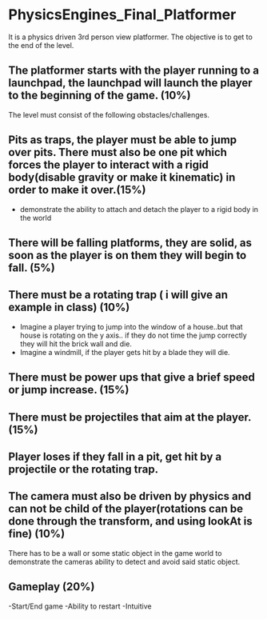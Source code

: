 # PhysicsEngines_Final_Platformer

It is a physics driven 3rd person view platformer.
The objective is to get to the end of the level. 

## The platformer starts with the player running to a launchpad, the launchpad will launch the player to the beginning of the game. (10%)

The level must consist of the following obstacles/challenges.

## Pits as traps, the player must be able to jump over pits. There must also be one pit which forces the player to interact with a rigid body(disable gravity or make it kinematic) in order to make it over.(15%)
- demonstrate the ability to attach and detach the player to a rigid body in the world

## There will be falling platforms, they are solid, as soon as the player is on them they will begin to fall. (5%)

## There must be a rotating trap ( i will give an example in class) (10%)
- Imagine a player trying to jump into the window of a house..but that house is rotating on the y axis.. if they do not time the jump correctly they will hit the brick wall and die.
- Imagine a windmill, if the player gets hit by a blade they will die.

## There must be power ups that give a brief speed or jump increase. (15%)

## There must be projectiles that aim at the player. (15%)

## Player loses if they fall in a pit, get hit by a projectile or the rotating trap.

## The camera must also be driven by physics and can not be child of the player(rotations can be done through the transform, and using lookAt is fine) (10%)

There has to be a wall or some static object in the game world to demonstrate the cameras ability to detect and avoid said static object.

## Gameplay (20%) 
-Start/End game
-Ability to restart
-Intuitive
